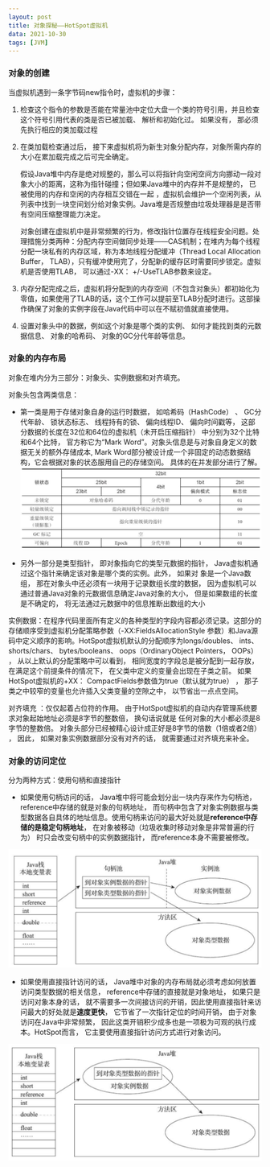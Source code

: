 ```yaml
---
layout: post
title: 对象探秘——HotSpot虚拟机
data: 2021-10-30
tags: [JVM]
---
```


### 对象的创建

当虚拟机遇到一条字节码new指令时，虚拟机的步骤：

1. 检查这个指令的参数是否能在常量池中定位大盘一个类的符号引用，并且检查这个符号引用代表的类是否已被加载、 解析和初始化过。 如果没有， 那必须先执行相应的类加载过程  

2. 在类加载检查通过后， 接下来虚拟机将为新生对象分配内存，对象所需内存的大小在累加载完成之后可完全确定。

   假设Java堆中内存是绝对规整的，那么可以将指针向空闲空间方向挪动一段对象大小的距离，这称为指针碰撞；但如果Java堆中的内存并不是规整的， 已被使用的内存和空闲的内存相互交错在一起 ，虚拟机会维护一个空闲列表，从列表中找到一块空间划分给对象实例。Java堆是否规整由垃圾处理器是是否带有空间压缩整理能力决定。

   对象创建在虚拟机中是非常频繁的行为，修改指针位置存在线程安全问题。处理措施分类两种：分配内存空间做同步处理——CAS机制；在堆内为每个线程分配一块私有的内存区域，称为本地线程分配缓冲（Thread Local Allocation Buffer， TLAB），只有缓冲使用完了，分配新的缓存区时需要同步锁定。虚拟机是否使用TLAB， 可以通过-XX： +/-UseTLAB参数来设定。

3. 内存分配完成之后，虚拟机将分配到的内存空间（不包含对象头）都初始化为零值，如果使用了TLAB的话，这个工作可以提前至TLAB分配时进行。这部操作确保了对象的实例字段在Java代码中可以在不赋初值就直接使用。

4. 设置对象头中的数据，例如这个对象是哪个类的实例、 如何才能找到类的元数据信息、 对象的哈希码、 对象的GC分代年龄等信息。   



### 对象的内存布局

对象在堆内分为三部分：对象头、实例数据和对齐填充。

对象头包含两类信息：

- 第一类是用于存储对象自身的运行时数据， 如哈希码（HashCode） 、 GC分代年龄、 锁状态标志、 线程持有的锁、 偏向线程ID、 偏向时间戳等， 这部分数据的长度在32位和64位的虚拟机（未开启压缩指针） 中分别为32个比特和64个比特， 官方称它为“Mark Word”。对象头信息是与对象自身定义的数据无关的额外存储成本, Mark Word部分被设计成一个非固定的动态数据结构，它会根据对象的状态服用自己的存储空间。 具体的在并发部分进行了解。
  ![](https://raw.githubusercontent.com/Mingasd/PostImg/main/20220302204624.png)

- 另外一部分是类型指针， 即对象指向它的类型元数据的指针， Java虚拟机通过这个指针来确定该对象是哪个类的实例。此外， 如果对
  象是一个Java数组， 那在对象头中还必须有一块用于记录数组长度的数据， 因为虚拟机可以通过普通Java对象的元数据信息确定Java对象的大小， 但是如果数组的长度是不确定的， 将无法通过元数据中的信息推断出数组的大小

实例数据：在程序代码里面所有定义的各种类型的字段内容都必须记录。这部分的存储顺序受到虚拟机分配策略参数（-XX:FieldsAllocationStyle 参数）和Java源码中定义顺序的影响。HotSpot虚拟机默认的分配顺序为longs/doubles、 ints、 shorts/chars、 bytes/booleans、 oops（OrdinaryObject Pointers， OOPs） ， 从以上默认的分配策略中可以看到， 相同宽度的字段总是被分配到一起存放， 在满足这个前提条件的情况下， 在父类中定义的变量会出现在子类之前。   如果HotSpot虚拟机的+XX： CompactFields参数值为true（默认就为true） ， 那子类之中较窄的变量也允许插入父类变量的空隙之中， 以节省出一点点空间。  

对齐填充 ：仅仅起着占位符的作用。 由于HotSpot虚拟机的自动内存管理系统要求对象起始地址必须是8字节的整数倍， 换句话说就是
任何对象的大小都必须是8字节的整数倍。 对象头部分已经被精心设计成正好是8字节的倍数（1倍或者2倍） ， 因此， 如果对象实例数据部分没有对齐的话， 就需要通过对齐填充来补全。  



### 对象的访问定位

分为两种方式：使用句柄和直接指针

- 如果使用句柄访问的话， Java堆中将可能会划分出一块内存来作为句柄池， reference中存储的就是对象的句柄地址， 而句柄中包含了对象实例数据与类型数据各自具体的地址信息。使用句柄来访问的最大好处就是**reference中存储的是稳定句柄地址**， 在对象被移动（垃圾收集时移动对象是非常普遍的行为） 时只会改变句柄中的实例数据指针， 而reference本身不需要被修改。

![](https://raw.githubusercontent.com/Mingasd/PostImg/main/20211101164638.png)

- 如果使用直接指针访问的话， Java堆中对象的内存布局就必须考虑如何放置访问类型数据的相关信息， reference中存储的直接就是对象地址， 如果只是访问对象本身的话， 就不需要多一次间接访问的开销，因此使用直接指针来访问最大的好处就是**速度更快**， 它节省了一次指针定位的时间开销， 由于对象访问在Java中非常频繁， 因此这类开销积少成多也是一项极为可观的执行成本。HotSpot而言， 它主要使用直接指针访问方式进行对象访问。

![](https://raw.githubusercontent.com/Mingasd/PostImg/main/20211101164712.png)

